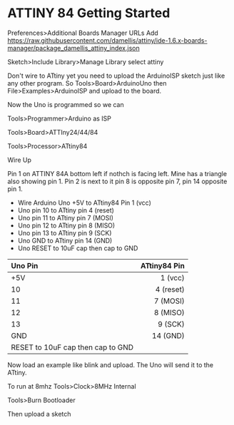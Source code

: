 ATTINY 84 Getting Started
=========================

Preferences>Additional Boards Manager URLs
Add
https://raw.githubusercontent.com/damellis/attiny/ide-1.6.x-boards-manager/package_damellis_attiny_index.json


Sketch>Include Library>Manage Library select attiny

Don't wire to ATtiny yet you need to upload the ArduinoISP sketch just like any
other program. So Tools>Board>ArduinoUno then File>Examples>ArduinoISP and
upload to the board.

Now the Uno is programmed so we can

Tools>Programmer>Arduino as ISP

Tools>Board>ATTIny24/44/84

Tools>Processor>ATtiny84

Wire Up

Pin 1 on ATTINY 84A bottom left if nothch is facing left. Mine has a triangle
also showing pin 1. Pin 2 is next to it pin 8 is opposite pin 7, pin 14
opposite pin 1.

* Wire Arduino Uno +5V to ATtiny84 Pin 1 (vcc)
* Uno pin 10 to ATtiny pin 4 (reset)
* Uno pin 11 to ATtiny pin 7 (MOSI)
* Uno pin 12 to ATtiny pin 8 (MISO)
* Uno pin 13 to ATtiny pin 9 (SCK)
* Uno GND to ATtiny pin 14 (GND)
* Uno RESET to 10uF cap then cap to GND

| Uno Pin | ATtiny84 Pin |
| :------ | -----------: |
| +5V     | 1 (vcc)      |
| 10      | 4 (reset)    |
| 11      | 7 (MOSI)     |
| 12      | 8 (MISO)     |
| 13      | 9 (SCK)      |
| GND     | 14 (GND)     |
| RESET to 10uF cap then cap to GND |

Now load an example like blink and upload. The Uno will send it to the ATtiny.

To run at 8mhz Tools>Clock>8MHz Internal

Tools>Burn Bootloader

Then upload a sketch
